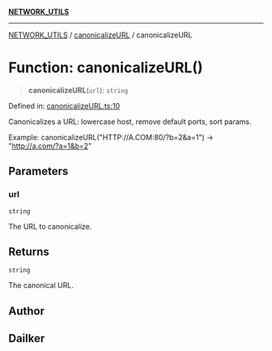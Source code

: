 [**NETWORK_UTILS**](../../README.md)

***

[NETWORK_UTILS](../../README.md) / [canonicalizeURL](../README.md) / canonicalizeURL

# Function: canonicalizeURL()

> **canonicalizeURL**(`url`): `string`

Defined in: [canonicalizeURL.ts:10](https://github.com/dailker/everyutil/blob/febb9ddd747c27fb11272f2ad88aedb1ae4d7cba/src/network/canonicalizeURL.ts#L10)

Canonicalizes a URL: lowercase host, remove default ports, sort params.

Example: canonicalizeURL("HTTP://A.COM:80/?b=2&a=1") → "http://a.com/?a=1&b=2"

## Parameters

### url

`string`

The URL to canonicalize.

## Returns

`string`

The canonical URL.

## Author

## Dailker
